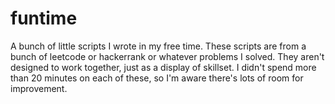 # funtime
A bunch of little scripts I wrote in my free time.
These scripts are from a bunch of leetcode or hackerrank or whatever problems I solved. They aren't designed to work together, just as a display of skillset. I didn't spend more than 20 minutes on each of these, so I'm aware there's lots of room for improvement.
